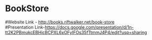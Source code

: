 # BookStore

#Website Link - http://books.riftwalker.net/book-store
<br>
#Presentation Link-https://docs.google.com/presentation/d/1n-tt2K2PBmukcEBHicBCPXL6xOFyIFOs35fTtmmJ4P4/edit?usp=sharing
